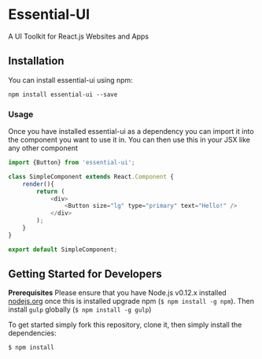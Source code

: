 # Essential-UI
A UI Toolkit for React.js Websites and Apps

## Installation

You can install essential-ui using npm:

    npm install essential-ui --save

### Usage
Once you have installed essential-ui as a dependency you can import it into the component you want to use it in. You can then use this in your JSX like any other component

``` js
import {Button} from 'essential-ui';

class SimpleComponent extends React.Component {
    render(){
        return (
            <div>
                <Button size="lg" type="primary" text="Hello!" />
            </div>
        );
    }
}

export default SimpleComponent;
```

## Getting Started for Developers

**Prerequisites** Please ensure that you have Node.js v0.12.x installed [nodejs.org](http://nodejs.org/dist/v0.12.3/) once this is installed upgrade npm (`$ npm install -g npm`).
Then install `gulp` globally (`$ npm install -g gulp`)


To get started simply fork this repository, clone it, then simply install the dependencies:
```
$ npm install
```
